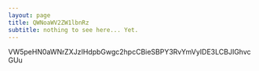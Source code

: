 ```yaml
---
layout: page
title: QWNoaWV2ZW1lbnRz
subtitle: nothing to see here... Yet.
---
```


VW5peHN0aWNrZXJzIHdpbGwgc2hpcCBieSBPY3RvYmVyIDE3LCBJIGhvcGUu